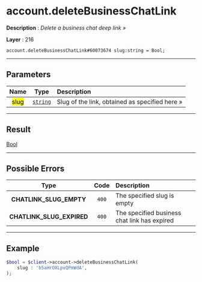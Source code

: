 # account.deleteBusinessChatLink

**Description** : *Delete a business chat deep link &raquo;*

**Layer** : 216

```tl
account.deleteBusinessChatLink#60073674 slug:string = Bool;
```

---

## Parameters

| Name | Type | Description |
| :---: | :---: | :--- |
| <mark>slug</mark> | [`string`](type/string) | Slug of the link, obtained as specified here » |

---

## Result

[Bool](type/Bool)

---

## Possible Errors

| Type | Code | Description |
| :---: | :---: | :--- |
| **CHATLINK_SLUG_EMPTY** | `400` | The specified slug is empty |
| **CHATLINK_SLUG_EXPIRED** | `400` | The specified business chat link has expired |

---

## Example

```php
$bool = $client->account->deleteBusinessChatLink(
	slug : 'b5aHrOXLpvQPmWdA',
);
```